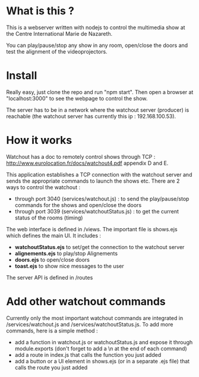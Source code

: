 # What is this ?

This is a webserver written with nodejs to control the multimedia show at the Centre International Marie de Nazareth.

You can play/pause/stop any show in any room, open/close the doors and test the alignment of the videoprojectors.

# Install

Really easy, just clone the repo and run "npm start". Then open a browser at "localhost:3000" to see the webpage to control the show.

The server has to be in a network where the watchout server (producer) is reachable (the watchout server has currently this ip : 192.168.100.53).

# How it works

Watchout has a doc to remotely control shows through TCP : http://www.eurolocation.fr/docs/watchout4.pdf appendix D and E.

This application establishes a TCP connection with the watchout server and sends the appropriate commands to launch the shows etc.
There are 2 ways to control the watchout :
- through port 3040 (services/watchout.js) : to send the play/pause/stop commands for the shows and open/close the doors
- through port 3039 (services/watchoutStatus.js) : to get the current status of the rooms (timing)

The web interface is defined in /views. The important file is shows.ejs which defines the main UI. It includes :
- __watchoutStatus.ejs__ to set/get the connection to the watchout server
- __alignements.ejs__ to play/stop Alignements
- __doors.ejs__ to open/close doors
- __toast.ejs__ to show nice messages to the user

The server API is defined in /routes

# Add other watchout commands

Currently only the most important watchout commands are integrated in /services/watchout.js and /services/watchoutStatus.js. To add more commands, here is a simple method :
- add a function in watchout.js or watchoutStatus.js and expose it through module.exports (don't forget to add a \n at the end of each command)
- add a route in index.js that calls the function you just added
- add a button or a UI element in shows.ejs (or in a separate .ejs file) that calls the route you just added
